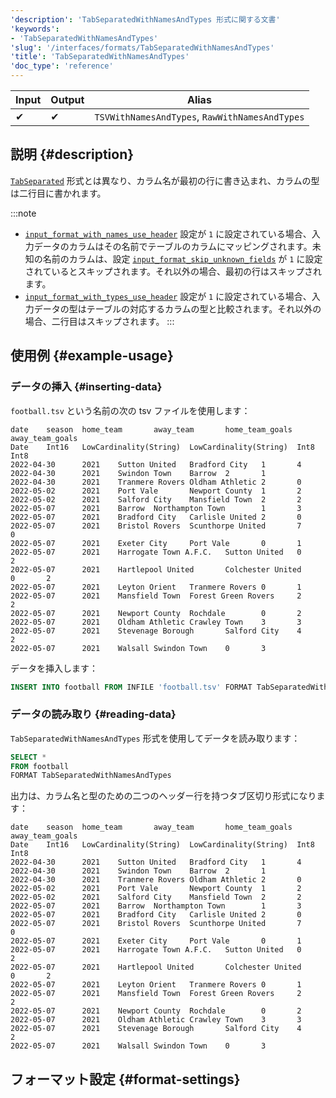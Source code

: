 ```yaml
---
'description': 'TabSeparatedWithNamesAndTypes 形式に関する文書'
'keywords':
- 'TabSeparatedWithNamesAndTypes'
'slug': '/interfaces/formats/TabSeparatedWithNamesAndTypes'
'title': 'TabSeparatedWithNamesAndTypes'
'doc_type': 'reference'
---
```


| Input | Output | Alias                                          |
|-------|--------|------------------------------------------------|
|     ✔    |     ✔     | `TSVWithNamesAndTypes`, `RawWithNamesAndTypes` |

## 説明 {#description}

[`TabSeparated`](./TabSeparated.md) 形式とは異なり、カラム名が最初の行に書き込まれ、カラムの型は二行目に書かれます。

:::note
- [`input_format_with_names_use_header`](../../../operations/settings/settings-formats.md/#input_format_with_names_use_header) 設定が `1` に設定されている場合、入力データのカラムはその名前でテーブルのカラムにマッピングされます。未知の名前のカラムは、設定 [`input_format_skip_unknown_fields`](../../../operations/settings/settings-formats.md/#input_format_skip_unknown_fields) が `1` に設定されているとスキップされます。それ以外の場合、最初の行はスキップされます。
- [`input_format_with_types_use_header`](../../../operations/settings/settings-formats.md/#input_format_with_types_use_header) 設定が `1` に設定されている場合、入力データの型はテーブルの対応するカラムの型と比較されます。それ以外の場合、二行目はスキップされます。
:::

## 使用例 {#example-usage}

### データの挿入 {#inserting-data}

`football.tsv` という名前の次の tsv ファイルを使用します：

```tsv
date    season  home_team       away_team       home_team_goals away_team_goals
Date    Int16   LowCardinality(String)  LowCardinality(String)  Int8    Int8
2022-04-30      2021    Sutton United   Bradford City   1       4
2022-04-30      2021    Swindon Town    Barrow  2       1
2022-04-30      2021    Tranmere Rovers Oldham Athletic 2       0
2022-05-02      2021    Port Vale       Newport County  1       2
2022-05-02      2021    Salford City    Mansfield Town  2       2
2022-05-07      2021    Barrow  Northampton Town        1       3
2022-05-07      2021    Bradford City   Carlisle United 2       0
2022-05-07      2021    Bristol Rovers  Scunthorpe United       7       0
2022-05-07      2021    Exeter City     Port Vale       0       1
2022-05-07      2021    Harrogate Town A.F.C.   Sutton United   0       2
2022-05-07      2021    Hartlepool United       Colchester United       0       2
2022-05-07      2021    Leyton Orient   Tranmere Rovers 0       1
2022-05-07      2021    Mansfield Town  Forest Green Rovers     2       2
2022-05-07      2021    Newport County  Rochdale        0       2
2022-05-07      2021    Oldham Athletic Crawley Town    3       3
2022-05-07      2021    Stevenage Borough       Salford City    4       2
2022-05-07      2021    Walsall Swindon Town    0       3
```

データを挿入します：

```sql
INSERT INTO football FROM INFILE 'football.tsv' FORMAT TabSeparatedWithNamesAndTypes;
```

### データの読み取り {#reading-data}

`TabSeparatedWithNamesAndTypes` 形式を使用してデータを読み取ります：

```sql
SELECT *
FROM football
FORMAT TabSeparatedWithNamesAndTypes
```

出力は、カラム名と型のための二つのヘッダー行を持つタブ区切り形式になります：

```tsv
date    season  home_team       away_team       home_team_goals away_team_goals
Date    Int16   LowCardinality(String)  LowCardinality(String)  Int8    Int8
2022-04-30      2021    Sutton United   Bradford City   1       4
2022-04-30      2021    Swindon Town    Barrow  2       1
2022-04-30      2021    Tranmere Rovers Oldham Athletic 2       0
2022-05-02      2021    Port Vale       Newport County  1       2
2022-05-02      2021    Salford City    Mansfield Town  2       2
2022-05-07      2021    Barrow  Northampton Town        1       3
2022-05-07      2021    Bradford City   Carlisle United 2       0
2022-05-07      2021    Bristol Rovers  Scunthorpe United       7       0
2022-05-07      2021    Exeter City     Port Vale       0       1
2022-05-07      2021    Harrogate Town A.F.C.   Sutton United   0       2
2022-05-07      2021    Hartlepool United       Colchester United       0       2
2022-05-07      2021    Leyton Orient   Tranmere Rovers 0       1
2022-05-07      2021    Mansfield Town  Forest Green Rovers     2       2
2022-05-07      2021    Newport County  Rochdale        0       2
2022-05-07      2021    Oldham Athletic Crawley Town    3       3
2022-05-07      2021    Stevenage Borough       Salford City    4       2
2022-05-07      2021    Walsall Swindon Town    0       3
```

## フォーマット設定 {#format-settings}
